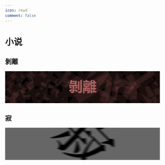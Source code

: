 ```yaml
---
icon: read
comment: false
---
```

# 小说

## 剝離

[![undefined_banner](/assets/imgs/novels/undefined_banner.webp)](undefined.md)

## 寂

[![silent_banner](/assets/imgs/novels/silent_banner.webp)](silent.md)